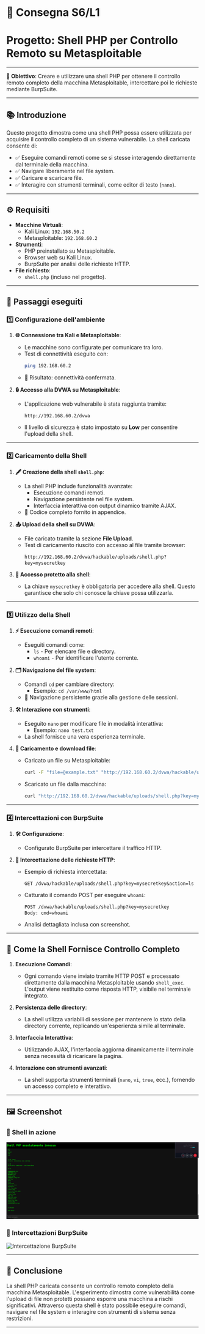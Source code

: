 
# 📝 Consegna S6/L1
# Progetto: Shell PHP per Controllo Remoto su Metasploitable

---

**🎯 Obiettivo**: Creare e utilizzare una shell PHP per ottenere il controllo remoto completo della macchina Metasploitable, intercettare poi le richieste mediante BurpSuite.

---

## **📚 Introduzione**
Questo progetto dimostra come una shell PHP possa essere utilizzata per acquisire il controllo completo di un sistema vulnerabile. La shell caricata consente di:
- ✅ Eseguire comandi remoti come se si stesse interagendo direttamente dal terminale della macchina.
- ✅ Navigare liberamente nel file system.
- ✅ Caricare e scaricare file.
- ✅ Interagire con strumenti terminali, come editor di testo (`nano`).

---

## **⚙️ Requisiti**
- **Macchine Virtuali**:
  - Kali Linux: `192.168.50.2`
  - Metasploitable: `192.168.60.2`
- **Strumenti**:
  - PHP preinstallato su Metasploitable.
  - Browser web su Kali Linux.
  - BurpSuite per analisi delle richieste HTTP.
- **File richiesto**:
  - `shell.php` (incluso nel progetto).

---

## **📂 Passaggi eseguiti**

### **1️⃣ Configurazione dell'ambiente**
1. **🌐 Connessione tra Kali e Metasploitable**:
   - Le macchine sono configurate per comunicare tra loro.
   - Test di connettività eseguito con:
     ```bash
     ping 192.168.60.2
     ```
   - 🔄 Risultato: connettività confermata.

2. **🔒 Accesso alla DVWA su Metasploitable**:
   - L'applicazione web vulnerabile è stata raggiunta tramite:
     ```
     http://192.168.60.2/dvwa
     ```
   - Il livello di sicurezza è stato impostato su **Low** per consentire l'upload della shell.

---

### **2️⃣ Caricamento della Shell**
1. **🖋️ Creazione della shell `shell.php`**:
   - La shell PHP include funzionalità avanzate:
     - Esecuzione comandi remoti.
     - Navigazione persistente nel file system.
     - Interfaccia interattiva con output dinamico tramite AJAX.
   - 📜 Codice completo fornito in appendice.

2. **📤 Upload della shell su DVWA**:
   - File caricato tramite la sezione **File Upload**.
   - Test di caricamento riuscito con accesso al file tramite browser:
     ```
     http://192.168.60.2/dvwa/hackable/uploads/shell.php?key=mysecretkey
     ```

3. **🔑 Accesso protetto alla shell**:
   - La chiave `mysecretkey` è obbligatoria per accedere alla shell. Questo garantisce che solo chi conosce la chiave possa utilizzarla.

---

### **3️⃣ Utilizzo della Shell**
1. **⚡ Esecuzione comandi remoti**:
   - Eseguiti comandi come:
     - `ls` - Per elencare file e directory.
     - `whoami` - Per identificare l'utente corrente.

2. **🗂️ Navigazione del file system**:
   - Comandi `cd` per cambiare directory:
     - Esempio: `cd /var/www/html`
   - 🔄 Navigazione persistente grazie alla gestione delle sessioni.

3. **🛠️ Interazione con strumenti**:
   - Eseguito `nano` per modificare file in modalità interattiva:
     - Esempio: `nano test.txt`
   - La shell fornisce una vera esperienza terminale.

4. **📁 Caricamento e download file**:
   - Caricato un file su Metasploitable:
     ```bash
     curl -F "file=@example.txt" "http://192.168.60.2/dvwa/hackable/uploads/shell.php?key=mysecretkey"
     ```
   - Scaricato un file dalla macchina:
     ```bash
     curl "http://192.168.60.2/dvwa/hackable/uploads/shell.php?key=mysecretkey&action=download&file=/etc/passwd" -o passwd.txt
     ```

---

### **4️⃣ Intercettazioni con BurpSuite**
1. **🛠️ Configurazione**:
   - Configurato BurpSuite per intercettare il traffico HTTP.

2. **🔎 Intercettazione delle richieste HTTP**:
   - Esempio di richiesta intercettata:
     ```
     GET /dvwa/hackable/uploads/shell.php?key=mysecretkey&action=ls
     ```
   - Catturato il comando POST per eseguire `whoami`:
     ```
     POST /dvwa/hackable/uploads/shell.php?key=mysecretkey
     Body: cmd=whoami
     ```
   - Analisi dettagliata inclusa con screenshot.

---

## **🔧 Come la Shell Fornisce Controllo Completo**
1. **Esecuzione Comandi**:
   - Ogni comando viene inviato tramite HTTP POST e processato direttamente dalla macchina Metasploitable usando `shell_exec`. L'output viene restituito come risposta HTTP, visibile nel terminale integrato.

2. **Persistenza delle directory**:
   - La shell utilizza variabili di sessione per mantenere lo stato della directory corrente, replicando un'esperienza simile al terminale.

3. **Interfaccia Interattiva**:
   - Utilizzando AJAX, l'interfaccia aggiorna dinamicamente il terminale senza necessità di ricaricare la pagina.

4. **Interazione con strumenti avanzati**:
   - La shell supporta strumenti terminali (`nano`, `vi`, `tree`, ecc.), fornendo un accesso completo e interattivo.

---

## **🖼️ Screenshot**
### **📸 Shell in azione**
![Shell in azione](./ShellPreview.png)

### **📸 Intercettazioni BurpSuite**
![Intercettazione BurpSuite](inserire-percorso-immagine)

---

## **📌 Conclusione**
La shell PHP caricata consente un controllo remoto completo della macchina Metasploitable. L'esperimento dimostra come vulnerabilità come l'upload di file non protetti possano esporre una macchina a rischi significativi. Attraverso questa shell è stato possibile eseguire comandi, navigare nel file system e interagire con strumenti di sistema senza restrizioni.

---

